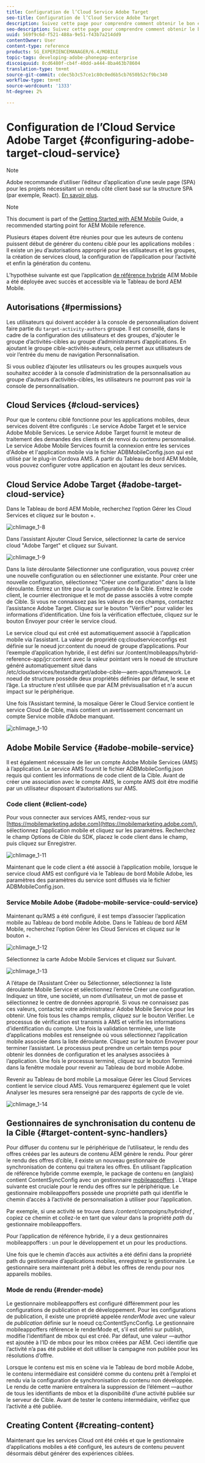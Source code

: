 ```yaml
---
title: Configuration de l’Cloud Service Adobe Target
seo-title: Configuration de l’Cloud Service Adobe Target
description: Suivez cette page pour comprendre comment obtenir le bon ensemble d’autorisations pour les utilisateurs et les groupes, créer des services cloud, configurer l’application pour l’activité et générer enfin le contenu.
seo-description: Suivez cette page pour comprendre comment obtenir le bon ensemble d’autorisations pour les utilisateurs et les groupes, créer des services cloud, configurer l’application pour l’activité et générer enfin le contenu.
uuid: 569f9c6d-f521-488a-9e51-f43b7a214dd9
contentOwner: User
content-type: reference
products: SG_EXPERIENCEMANAGER/6.4/MOBILE
topic-tags: developing-adobe-phonegap-enterprise
discoiquuid: 8cd6480f-cb4f-40dd-a444-8ba463b78604
translation-type: tm+mt
source-git-commit: cdec5b3c57ce1c80c0ed6b5cb7650b52cf9bc340
workflow-type: tm+mt
source-wordcount: '1333'
ht-degree: 2%

---
```



# Configuration de l’Cloud Service Adobe Target {#configuring-adobe-target-cloud-service}

>[!NOTE]
>
>Adobe recommande d’utiliser l’éditeur d’application d’une seule page (SPA) pour les projets nécessitant un rendu côté client basé sur la structure SPA (par exemple, React). [En savoir plus](/help/sites-developing/spa-overview.md).

>[!NOTE]
>
>This document is part of the [Getting Started with AEM Mobile](/help/mobile/getting-started-aem-mobile.md) Guide, a recommended starting point for AEM Mobile reference.

Plusieurs étapes doivent être réunies pour que les auteurs de contenu puissent début de générer du contenu ciblé pour les applications mobiles : Il existe un jeu d’autorisations approprié pour les utilisateurs et les groupes, la création de services cloud, la configuration de l’application pour l’activité et enfin la génération du contenu.

L’hypothèse suivante est que l’application [de référence hybride](https://github.com/Adobe-Marketing-Cloud-Apps/aem-mobile-hybrid-reference) AEM Mobile a été déployée avec succès et accessible via le Tableau de bord AEM Mobile.

## Autorisations {#permissions}

Les utilisateurs qui doivent accéder à la console de personnalisation doivent faire partie du `target-activity-authors` groupe. Il est conseillé, dans le cadre de la configuration des utilisateurs et des groupes, d’ajouter le groupe d’activités-cibles au groupe d’administrateurs d’applications. En ajoutant le groupe cible-activités-auteurs, cela permet aux utilisateurs de voir l’entrée du menu de navigation Personnalisation.

Si vous oubliez d’ajouter les utilisateurs ou les groupes auxquels vous souhaitez accéder à la console d’administration de la personnalisation au groupe d’auteurs d’activités-cibles, les utilisateurs ne pourront pas voir la console de personnalisation.

## Cloud Services {#cloud-services}

Pour que le contenu ciblé fonctionne pour les applications mobiles, deux services doivent être configurés : Le service Adobe Target et le service Adobe Mobile Services. Le service Adobe Target fournit le moteur de traitement des demandes des clients et de renvoi du contenu personnalisé. Le service Adobe Mobile Services fournit la connexion entre les services d&#39;Adobe et l&#39;application mobile via le fichier ADBMobileConfig.json qui est utilisé par le plug-in Cordova AMS. A partir du Tableau de bord AEM Mobile, vous pouvez configurer votre application en ajoutant les deux services.

## Cloud Service Adobe Target {#adobe-target-cloud-service}

Dans le Tableau de bord AEM Mobile, recherchez l’option Gérer les Cloud Services et cliquez sur le bouton +.

![chlimage_1-8](assets/chlimage_1-8.png)

Dans l’assistant Ajouter Cloud Service, sélectionnez la carte de service cloud &quot;Adobe Target&quot; et cliquez sur Suivant.

![chlimage_1-9](assets/chlimage_1-9.png)

Dans la liste déroulante Sélectionner une configuration, vous pouvez créer une nouvelle configuration ou en sélectionner une existante. Pour créer une nouvelle configuration, sélectionnez &quot;Créer une configuration&quot; dans la liste déroulante. Entrez un titre pour la configuration de la Cible. Entrez le code client, le courrier électronique et le mot de passe associés à votre compte de Cible. Si vous ne connaissez pas les valeurs de ces champs, contactez l’assistance Adobe Target. Cliquez sur le bouton &quot;Vérifier&quot; pour valider les informations d’identification. Une fois la vérification effectuée, cliquez sur le bouton Envoyer pour créer le service cloud.

Le service cloud qui est créé est automatiquement associé à l’application mobile via l’assistant. La valeur de propriété cq:cloudserviceconfigs est définie sur le noeud jcr:content du noeud de groupe d’applications. Pour l’exemple d’application hybride, il est défini sur /content/mobileapps/hybrid-reference-app/jcr:content avec la valeur pointant vers le noeud de structure généré automatiquement situé dans /etc/cloudservices/testandtarget/adobe-cible—aem-apps/framework. Le noeud de structure possède deux propriétés définies par défaut, le sexe et l’âge. La structure n&#39;est utilisée que par AEM prévisualisation et n&#39;a aucun impact sur le périphérique.

Une fois l’Assistant terminé, la mosaïque Gérer le Cloud Service contient le service Cloud de Cible, mais contient un avertissement concernant un compte Service mobile d’Adobe manquant.

![chlimage_1-10](assets/chlimage_1-10.png)

## Adobe Mobile Service {#adobe-mobile-service}

Il est également nécessaire de lier un compte Adobe Mobile Services (AMS) à l’application. Le service AMS fournit le fichier ADBMobileConfig.json requis qui contient les informations de code client de la Cible. Avant de créer une association avec le compte AMS, le compte AMS doit être modifié par un utilisateur disposant d’autorisations sur AMS.

### Code client {#client-code}

Pour vous connecter aux services AMS, rendez-vous sur [https://mobilemarketing.adobe.com](https://mobilemarketing.adobe.com/), sélectionnez l’application mobile et cliquez sur les paramètres. Recherchez le champ Options de Cible du SDK, placez le code client dans le champ, puis cliquez sur Enregistrer.

![chlimage_1-11](assets/chlimage_1-11.png)

Maintenant que le code client a été associé à l’application mobile, lorsque le service cloud AMS est configuré via le Tableau de bord Mobile Adobe, les paramètres des paramètres du service sont diffusés via le fichier ADBMobileConfig.json.

### Service Mobile Adobe {#adobe-mobile-service-could-service}

Maintenant qu’AMS a été configuré, il est temps d’associer l’application mobile au Tableau de bord mobile Adobe. Dans le Tableau de bord AEM Mobile, recherchez l’option Gérer les Cloud Services et cliquez sur le bouton +.

![chlimage_1-12](assets/chlimage_1-12.png)

Sélectionnez la carte Adobe Mobile Services et cliquez sur Suivant.

![chlimage_1-13](assets/chlimage_1-13.png)

A l’étape de l’Assistant Créer ou Sélectionner, sélectionnez la liste déroulante Mobile Service et sélectionnez l’entrée Créer une configuration. Indiquez un titre, une société, un nom d’utilisateur, un mot de passe et sélectionnez le centre de données approprié. Si vous ne connaissez pas ces valeurs, contactez votre administrateur Adobe Mobile Service pour les obtenir. Une fois tous les champs remplis, cliquez sur le bouton Vérifier. Le processus de vérification est transmis à AMS et vérifie les informations d’identification du compte. Une fois la validation terminée, une liste d’applications mobiles est renseignée où vous sélectionnez l’application mobile associée dans la liste déroulante. Cliquez sur le bouton Envoyer pour terminer l’assistant. Le processus peut prendre un certain temps pour obtenir les données de configuration et les analyses associées à l’application. Une fois le processus terminé, cliquez sur le bouton Terminé dans la fenêtre modale pour revenir au Tableau de bord mobile Adobe.

Revenir au Tableau de bord mobile La mosaïque Gérer les Cloud Services contient le service cloud AMS. Vous remarquerez également que le volet Analyser les mesures sera renseigné par des rapports de cycle de vie.

![chlimage_1-14](assets/chlimage_1-14.png)

## Gestionnaires de synchronisation du contenu de la Cible {#target-content-sync-handlers}

Pour diffuser du contenu sur le périphérique de l’utilisateur, le rendu des offres créées par les auteurs de contenu AEM génère le rendu. Pour gérer le rendu des offres d’cible, il existe un nouveau gestionnaire de synchronisation de contenu qui traitera les offres. En utilisant l’application de référence hybride comme exemple, le package de contenu en (anglais) contient ContentSyncConfig avec un gestionnaire [mobileappoffers](https://github.com/Adobe-Marketing-Cloud-Apps/aem-mobile-hybrid-reference/blob/master/aem-package/content-author/src/main/content/jcr_root/content/mobileapps/hybrid-reference-app/en/_jcr_content/pge-app/app-config-dev/targetOffers/.content.xml) . L’étape suivante est cruciale pour le rendu des offres sur le périphérique. Le gestionnaire mobileappoffers possède une propriété path qui identifie le chemin d’accès à l’activité de personnalisation à utiliser pour l’application.

Par exemple, si une activité se trouve dans */content/campaigns/hybridref* , copiez ce chemin et collez-le en tant que valeur dans la propriété *path* du gestionnaire mobileappoffers.

Pour l’application de référence hybride, il y a deux gestionnaires mobileappoffers : un pour le développement et un pour les productions.

Une fois que le chemin d’accès aux activités a été défini dans la propriété path du gestionnaire d’applications mobiles, enregistrez le gestionnaire. Le gestionnaire sera maintenant prêt à début les offres de rendu pour nos appareils mobiles.

### Mode de rendu {#render-mode}

Le gestionnaire mobileappoffers est configuré différemment pour les configurations de publication et de développement. Pour les configurations de publication, il existe une propriété appelée *renderMode* avec une valeur de *publication* définie sur le noeud cq:ContentSyncConfig. Le gestionnaire mobileappoffers référence le renderMode et, s’il est défini sur publish, modifie l’identifiant de mbox qui est créé. Par défaut, une valeur —author est ajoutée à l’ID de mbox pour les mbox créées par AEM. Ceci identifie que l’activité n’a pas été publiée et doit utiliser la campagne non publiée pour les résolutions d’offre.

Lorsque le contenu est mis en scène via le Tableau de bord mobile Adobe, le contenu intermédiaire est considéré comme du contenu prêt à l’emploi et rendu via la configuration de synchronisation du contenu non développée. Le rendu de cette manière entraînera la suppression de l’élément —author de tous les identifiants de mbox et la disponibilité d’une activité publiée sur le serveur de Cible. Avant de tester le contenu intermédiaire, vérifiez que l’activité a été publiée.

## Creating Content {#creating-content}

Maintenant que les services Cloud ont été créés et que le gestionnaire d’applications mobiles a été configuré, les auteurs de contenu peuvent désormais début générer des expériences ciblées.
